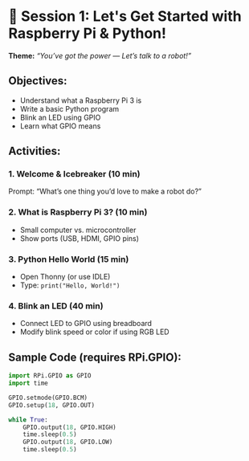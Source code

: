 # 🧭 Session 1: Let's Get Started with Raspberry Pi & Python!

**Theme:** _“You’ve got the power — Let’s talk to a robot!”_

## Objectives:
- Understand what a Raspberry Pi 3 is
- Write a basic Python program
- Blink an LED using GPIO
- Learn what GPIO means

## Activities:
### 1. Welcome & Icebreaker (10 min)
Prompt: “What’s one thing you’d love to make a robot do?”

### 2. What is Raspberry Pi 3? (10 min)
- Small computer vs. microcontroller
- Show ports (USB, HDMI, GPIO pins)

### 3. Python Hello World (15 min)
- Open Thonny (or use IDLE)
- Type: `print("Hello, World!")`

### 4. Blink an LED (40 min)
- Connect LED to GPIO using breadboard
- Modify blink speed or color if using RGB LED

## Sample Code (requires RPi.GPIO):
```python
import RPi.GPIO as GPIO
import time

GPIO.setmode(GPIO.BCM)
GPIO.setup(18, GPIO.OUT)

while True:
    GPIO.output(18, GPIO.HIGH)
    time.sleep(0.5)
    GPIO.output(18, GPIO.LOW)
    time.sleep(0.5)
```

